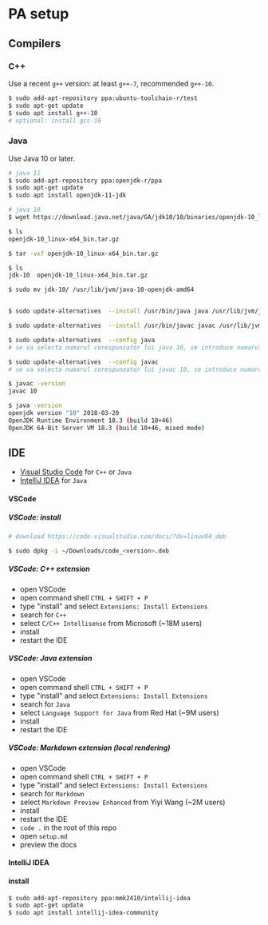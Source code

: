 # PA setup

## Compilers
### C++
Use a recent `g++` version: at least `g++-7`, recommended `g++-10`.
```bash
$ sudo add-apt-repository ppa:ubuntu-toolchain-r/test
$ sudo apt-get update
$ sudo apt install g++-10
# optional: install gcc-10
```

### Java
Use Java 10 or later.
```bash
# java 11
$ sudo add-apt-repository ppa:openjdk-r/ppa
$ sudo apt-get update
$ sudo apt install openjdk-11-jdk
```

```bash
# java 10
$ wget https://download.java.net/java/GA/jdk10/10/binaries/openjdk-10_linux-x64_bin.tar.gz

$ ls
openjdk-10_linux-x64_bin.tar.gz

$ tar -vxf openjdk-10_linux-x64_bin.tar.gz

$ ls
jdk-10  openjdk-10_linux-x64_bin.tar.gz

$ sudo mv jdk-10/ /usr/lib/jvm/java-10-openjdk-amd64


$ sudo update-alternatives  --install /usr/bin/java java /usr/lib/jvm/java-10-openjdk-amd64/bin/java  20

$ sudo update-alternatives  --install /usr/bin/javac javac /usr/lib/jvm/java-10-openjdk-amd64/bin/javac  20

$ sudo update-alternatives  --config java
# se va selecta numarul corespunzator lui java 10, se introduce numarul, se apasa enter

$ sudo update-alternatives  --config javac
# se va selecta numarul corespunzator lui javac 10, se introduce numarul, se apasa enter

$ javac -version
javac 10

$ java -version
openjdk version "10" 2018-03-20
OpenJDK Runtime Environment 18.3 (build 10+46)
OpenJDK 64-Bit Server VM 18.3 (build 10+46, mixed mode)
```

## IDE

* [Visual Studio Code](https://code.visualstudio.com/Download) for `C++` or `Java`
* [IntelliJ IDEA](https://www.jetbrains.com/idea/) for  `Java`

#### VSCode
##### VSCode: install
```bash
# download https://code.visualstudio.com/docs/?dv=linux64_deb

$ sudo dpkg -i ~/Downloads/code_<version>.deb
```

##### VSCode: C++ extension
* open VSCode
* open command shell `CTRL + SHIFT + P`
* type "install" and select `Extensions: Install Extensions`
* search for `C++`
* select `C/C++ Intellisense` from Microsoft (~18M users)
* install
* restart the IDE

##### VSCode: Java extension
* open VSCode
* open command shell `CTRL + SHIFT + P`
* type "install" and select `Extensions: Install Extensions`
* search for `Java`
* select `Language Support for Java` from Red Hat (~9M users)
* install
* restart the IDE

##### VSCode: Markdown extension (local rendering)
* open VSCode
* open command shell `CTRL + SHIFT + P`
* type "install" and select `Extensions: Install Extensions`
* search for `Markdown`
* select `Markdown Preview Enhanced` from Yiyi Wang (~2M users)
* install
* restart the IDE
* `code .` in the root of this repo
* open `setup.md`
* preview the docs

#### IntelliJ IDEA
#### install
```bash
$ sudo add-apt-repository ppa:mmk2410/intellij-idea
$ sudo apt-get update
$ sudo apt install intellij-idea-community
```
